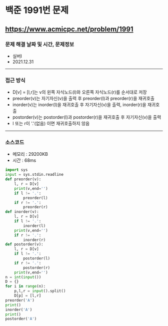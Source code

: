 # 백준 1991번 문제
https://www.acmicpc.net/problem/1991
---

### 문제 해결 날짜 및 시간, 문제정보
- 실버I
- 2021.12.31
---

### 접근 방식
- D[v] = [l,r]는 v의 왼쪽 자식노드(l)와 오른쪽 자식노드(r)를 순서대로 저장
- preorder(v)는 자기자신(v)을 출력 후 preorder(l)과 preorder(r)을 재귀호출
- inorder(v)는 inorder(l)을 재귀호출 후 자기자신(v)을 출력, inorder(r)을 재귀호출
- postorder(v)는 postorder(l)과 postorder(r)을 재귀호출 후 자기자신(v)을 출력
- l 또는 r이 '.'(없음) 이면 재귀호출하지 않음
---

### 소스코드
- 메모리 : 29200KB
- 시간 : 68ms
```Python
import sys
input = sys.stdin.readline
def preorder(v):
    l, r = D[v]
    print(v,end='')
    if l != '.':
        preorder(l)
    if r != '.':
        preorder(r)
def inorder(v):
    l, r = D[v]
    if l != '.':
        inorder(l)
    print(v,end='')
    if r != '.':
        inorder(r)
def postorder(v):
    l, r = D[v]
    if l != '.':
        postorder(l)
    if r != '.':
        postorder(r)
    print(v,end='')
n = int(input())
D = {}
for i in range(n):
    p,l,r = input().split()
    D[p] = [l,r]
preorder('A')
print()
inorder('A')
print()
postorder('A')
```